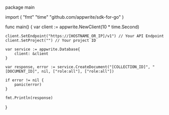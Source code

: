 package main

import (
    "fmt"
    "time"
    "github.com/appwrite/sdk-for-go"
)

func main() {
    var client := appwrite.NewClient(10 * time.Second)

    client.SetEndpoint("https://[HOSTNAME_OR_IP]/v1") // Your API Endpoint
    client.SetProject("") // Your project ID

    var service := appwrite.Database{
        client: &client
    }

    var response, error := service.CreateDocument("[COLLECTION_ID]", "[DOCUMENT_ID]", nil, ["role:all"], ["role:all"])

    if error != nil {
        panic(error)
    }

    fmt.Println(response)
}
